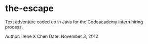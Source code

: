 the-escape
==========

Text adventure coded up in Java for the Codeacademy intern hiring process.

Author: Irene X Chen
Date: November 3, 2012